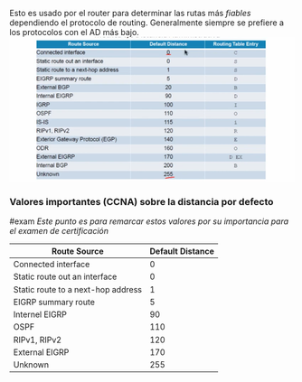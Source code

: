 
Esto es usado por el router para determinar las rutas más _fiables_ dependiendo el protocolo de routing. Generalmente siempre se prefiere a los protocolos con el AD más bajo. 
![](_anexos_/Screenshot%20from%202023-12-27%2016-43-38.png)

### Valores importantes (CCNA) sobre la distancia por defecto
#exam _Este punto es para remarcar estos valores por su importancia para el examen de certificación_

| Route Source                       | Default Distance |
| ---------------------------------- | ---------------- |
| Connected interface                | 0                |
| Static route out an interface      | 0                |
| Static route to a next-hop address | 1                |
| EIGRP summary route                | 5                |
| Internel EIGRP                     | 90               |
| OSPF                               | 110              |
| RIPv1, RIPv2                       | 120              |
| External EIGRP                     | 170              |
| Unknown                                   | 255                 |
